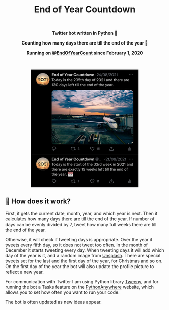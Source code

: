 <h1 align="center">End of Year Countdown</h1>
<br>
<p align="center"><b>Twitter bot written in Python 🐍</b></p>
<p align="center"><b>Counting how many days there are till the end of the year 📆</b></p>
<p align="center"><b>Running on <a href="https://twitter.com/EndOfYearCount">@EndOfYearCount</a> since February 1, 2020</b></p>

<br>

<p align="center"><img src="images/img1_dark.jpg" width=340</p>

## 🦾 How does it work?
First, it gets the current date, month, year, and which year is next. Then it calculates how many days there are till the end of the year. If number of days can be evenly divided by 7, tweet how many full weeks there are till the end of the year.

Otherwise, it will check if tweeting days is appropriate. Over the year it tweets every fifth day, so it does not tweet too often. In the month of December it starts tweeting every day. When tweeting days it will add which day of the year is it, and a random image from [Unsplash](https://unsplash.com/). There are special tweets set for the last and the first day of the year, for Christmas and so on. On the first day of the year the bot will also update the profile picture to reflect a new year.

For communication with Twitter I am using Python library [Tweepy](https://www.tweepy.org/), and for running the bot a Tasks feature on the [PythonAnywhere](https://www.pythonanywhere.com/) website, which allows you to set how often you want to run your code.

The bot is often updated as new ideas appear.
